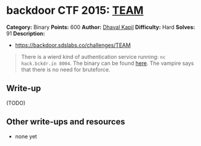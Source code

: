 # backdoor CTF 2015: [TEAM](https://backdoor.sdslabs.co/challenges/TEAM)

**Category:** Binary
**Points:** 600
**Author:** [Dhaval Kapil](https://backdoor.sdslabs.co/users/vampire)
**Difficulty:** Hard
**Solves:** 91
**Description:** 

* <https://backdoor.sdslabs.co/challenges/TEAM>

> There is a wierd kind of authentication service running: `nc hack.bckdr.in 8004`. The binary can be found [here](http://hack.bckdr.in/TEAM/team). The vampire says that there is no need for bruteforce.

## Write-up

(TODO)

## Other write-ups and resources

* none yet